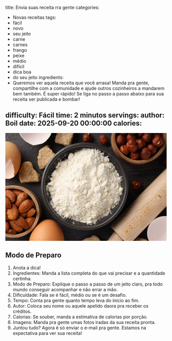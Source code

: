 title: Envia suas receita rra gente
categories:
  - Novas receitas
tags:
  - fácil
  - novo
  - seu jeito
  - carne
  - carnes
  - frango
  - peixe
  - médio
  - difícil
  - dica boa
  - do seu jeito
ingredients:
  - Queremos ver aquela receita que você arrasa! Manda pra gente, compartilhe com a comunidade e ajude outros cozinheiros a mandarem bem também. É super rápido! Se liga no passo a passo abaixo para sua receita ser publicada e bombar!

difficulty: Fácil
time: 2 minutos
servings: 
author: Boil
date: 2025-09-20 00:00:00
calories:
---
![Diversos ingredientes](/images/ingredientes.jpg)

## Modo de Preparo
1. Anota a dica!
2. Ingredientes: Manda a lista completa do que vai precisar e a quantidade certinha.
3. Modo de Preparo: Explique o passo a passo de um jeito claro, pra todo mundo conseguir acompanhar e não errar a mão.
4. Dificuldade: Fala se é fácil, médio ou se é um desafio.
5. Tempo: Conta pra gente quanto tempo leva do início ao fim.
6. Autor: Coloca seu nome ou aquele apelido daora pra receber os créditos.
7. Calorias: Se souber, manda a estimativa de calorias por porção.
8. Imagens: Manda pra gente umas fotos iradas da sua receita pronta.
9. Juntou tudo? Agora é só enviar o e-mail pra gente. Estamos na expectativa para ver sua receita!